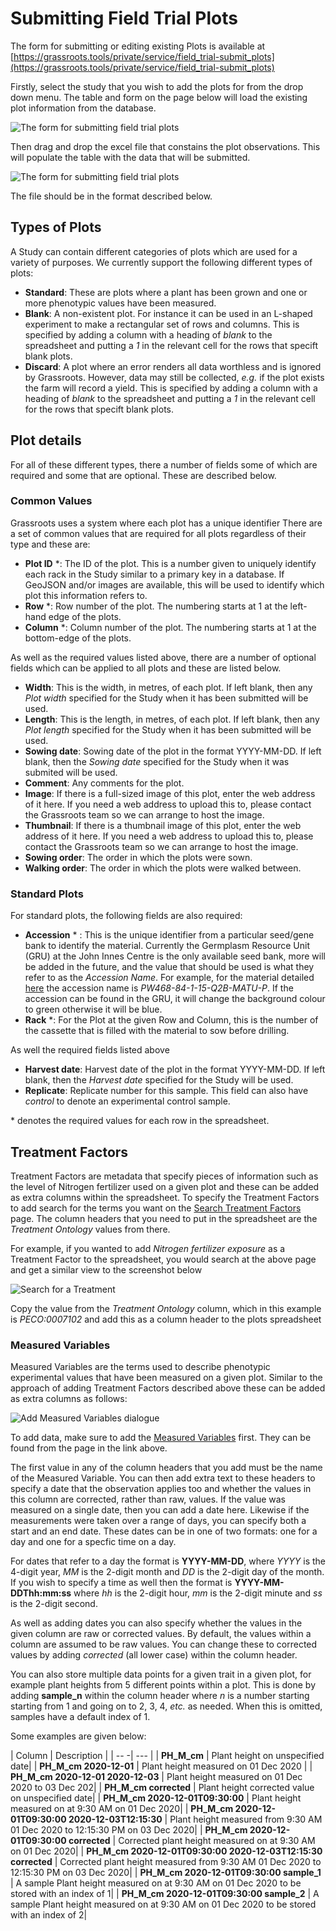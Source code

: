 # Submitting Field Trial Plots

The form for submitting or editing existing Plots is available at  [https://grassroots.tools/private/service/field_trial-submit_plots](https://grassroots.tools/private/service/field_trial-submit_plots)

Firstly, select the study that you wish to add the plots for from the drop down menu. The table and form on the page below will load the existing plot information from the database.

![The form for submitting field trial plots](images/7_submit_plot_service.png)

Then drag and drop the excel file that constains the plot observations. This will populate the table with the data that will be submitted.

![The form for submitting field trial plots](images/7_submit_plot_table.png)

The file should be in the format described below.

## Types of Plots

A Study can contain different categories of plots which are used for a variety of purposes. We currently support the following different types of plots:

 * **Standard**: These are plots where a plant has been grown and one or more phenotypic values have been measured.
 * **Blank**:  A non-existent plot. For instance it can be used in an L-shaped experiment to make a rectangular set of rows and columns. This is specified by adding a column with a heading 
 of _blank_ to the spreadsheet and putting a _1_ in the relevant cell for the rows that specift blank plots.
 * **Discard**: A plot where an error renders all data worthless and is ignored by Grassroots. However, data may still be collected, *e.g.* if the plot exists the farm will record a yield.
This is specified by adding a column with a heading of _blank_ to the spreadsheet and putting a _1_ in the relevant cell for the rows that specift blank plots.

## Plot details

For all of these different types, there a number of fields some of which are required and some that are optional. These are described below.


### Common Values

Grassroots uses a system where each plot has a unique identifier There are a set of common values that are required for all plots regardless of their type and these are: 

 * **Plot ID** *: The ID of the plot. This is a number given to uniquely identify each rack in the Study similar to a primary key in a database. If GeoJSON and/or images are available, this will be used to identify which plot this information refers to.
 * **Row** *: Row number of the plot. The numbering starts at 1 at the left-hand edge of the plots.
 * **Column** *: Column number of the plot. The numbering starts at 1 at the bottom-edge of the plots.


As well as the required values listed above, there are a number of optional fields which can be applied to all plots and these are listed below.

 * **Width**: This is the width, in metres, of each plot. If left blank, then any *Plot width* specified for the Study when it has been submitted will be used.
 * **Length**: This is the length, in metres, of each plot. If left blank, then any *Plot length* specified for the Study when it has been submitted will be used.
 * **Sowing date**: Sowing date of the plot in the format YYYY-MM-DD. If left blank, then the *Sowing date* specified for the Study when it was submited will be used.
 * **Comment**: Any comments for the plot.
 * **Image**: If there is a full-sized image of this plot, enter the web address of it here. If you need a web address to upload this to, please contact the Grassroots team so we can arrange to host the image.
 * **Thumbnail**: If there is a thumbnail image of this plot, enter the web address of it here. If you need a web address to upload this to, please contact the Grassroots team so we can arrange to host the image.
 * **Sowing order**: The order in which the plots were sown.
 * **Walking order**: The order in which the plots were walked between.


### Standard Plots

For standard plots, the following fields are also required:

 * **Accession** * : This is the unique identifier from a particular seed/gene bank to identify the material. Currently the Germplasm Resource Unit (GRU) at the John Innes Centre is the only available seed bank, more will be added in the future, and the value that should be used is what they refer to as the *Accession Name*. 
For example, for the material detailed [here](https://www.seedstor.ac.uk/search-infoaccession.php?idPlant=39145) the accession name is *PW468-84-1-15-Q2B-MATU-P*. If the accession can be found in the GRU, it will change the background colour to green otherwise it will be blue.
 * **Rack** *: For the Plot at the given Row and Column, this is the number of the cassette that is filled with the material to sow before drilling.


As well the required fields listed above


 * **Harvest date**: Harvest date of the plot in the format YYYY-MM-DD. If left blank, then the *Harvest date* specified for the Study will be used.
 * **Replicate**: Replicate number for this sample. This field can also have *control* to denote an experimental control sample.

\* denotes the required values for each row in the spreadsheet.


## Treatment Factors

Treatment Factors are metadata that specify pieces of information such as the level of Nitrogen fertilizer used on a given plot and these can be added as extra columns within the spreadsheet. To specify the Treatment Factors to add search for the terms you want on the [Search Treatment Factors](https://grassroots.tools/docs/user/services/field_trial/search_treatments.md) page. The column headers that you need to put in the spreadsheet are the *Treatment Ontology* values from there.

For example, if you wanted to add *Nitrogen fertilizer exposure* as a Treatment Factor to the spreadsheet, you would search at the above page and get a similar view to the screenshot below

![Search for a Treatment](images/search_treatments_1.png)

Copy the value from the *Treatment Ontology* column, which in this example is *PECO:0007102* and add this as a column header to the plots spreadsheet

### Measured Variables

Measured Variables are the terms used to describe phenotypic experimental values that have been measured on a given plot. Similar to the approach of adding Treatment Factors described above these can be added as extra columns as follows:

![Add Measured Variables dialogue](images/Image_3.png)


To add data, make sure to add the [Measured Variables](https://grassroots.tools/service/field_trial-search_measured_variables) first. 
They can be found from the page in the link above. 

The first value in any of the column headers that you add must be the name of the Measured Variable. You can then add extra text to these headers to specify a date that the observation applies too and whether the values in this column are corrected, rather than raw, values. If the value was measured on a single date, then you can add a date here.  Likewise if the measurements were taken over a range of days, you can specify both a start and an end date. These dates can be in one of two formats: one for a day and one for a specfic time on a day.

For dates that refer to a day the format is **YYYY-MM-DD**, where *YYYY* is the 4-digit year, *MM* is the 2-digit month and *DD* is the 2-digit day of the month. If you wish to specify a time as well then the format is **YYYY-MM-DDThh:mm:ss** where *hh* is the 2-digit hour, *mm* is the 2-digit minute and *ss* is the 2-digit second.

As well as adding dates you can also specify whether the values in the given column are raw or corrected values. By default, the values within a column are assumed to be raw values. You can change these to corrected values by adding *corrected* (all lower case) within the column header. 

You can also store multiple data points for a given trait in a given plot, for example plant heights from 5 different points within a plot. This is done by adding **sample_n** within the column header where *n* is a number starting starting from 1 and going on to 2, 3, 4, *etc.* as needed. When this is omitted, samples have a default index of 1.

Some examples are given below:


| Column | Description |
| -- -| --- |
| **PH_M_cm** | Plant height on unspecified date|
| **PH_M_cm 2020-12-01** | Plant height measured on 01 Dec 2020 |
| **PH_M_cm 2020-12-01 2020-12-03** | Plant height measured on 01 Dec 2020 to 03 Dec 202|
| **PH_M_cm corrected** | Plant height corrected value on unspecified date|
| **PH_M_cm 2020-12-01T09:30:00** | Plant height measured on at 9:30 AM on 01 Dec 2020|
| **PH_M_cm 2020-12-01T09:30:00 2020-12-03T12:15:30** | Plant height measured from 9:30 AM 01 Dec 2020 to 12:15:30 PM on 03 Dec 2020|
| **PH_M_cm 2020-12-01T09:30:00 corrected** | Corrected plant height measured on at 9:30 AM on 01 Dec 2020|
| **PH_M_cm 2020-12-01T09:30:00 2020-12-03T12:15:30 corrected** | Corrected plant height measured from 9:30 AM 01 Dec 2020 to 12:15:30 PM on 03 Dec 2020|
| **PH_M_cm 2020-12-01T09:30:00 sample_1** | A sample Plant height measured on at 9:30 AM on 01 Dec 2020 to be stored with an index of 1|
| **PH_M_cm 2020-12-01T09:30:00 sample_2** | A sample Plant height measured on at 9:30 AM on 01 Dec 2020 to be stored with an index of 2|

